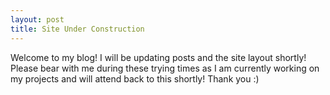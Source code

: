 ```yaml
---
layout: post
title: Site Under Construction
---
```


Welcome to my blog! I will be updating posts and the site layout shortly! Please bear with me during these trying times as I am currently working on my projects and will attend back to this shortly! Thank you :)
